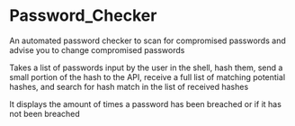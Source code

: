 # Password_Checker
An automated password checker to scan for compromised passwords and advise you to change compromised passwords

Takes a list of passwords input by the user in the shell, hash them, send a small portion of the hash to the API, receive a full list of matching potential hashes, and search for hash match in the list of received hashes

It displays the amount of times a password has been breached or if it has not been breached
